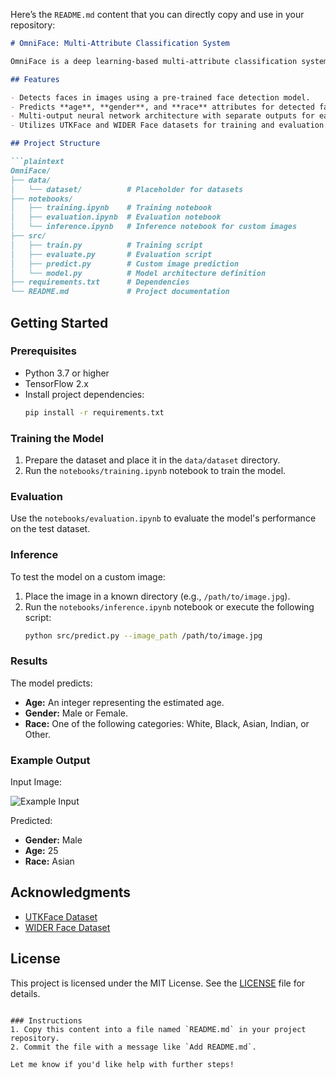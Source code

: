 Here’s the `README.md` content that you can directly copy and use in your repository:

```markdown
# OmniFace: Multi-Attribute Classification System

OmniFace is a deep learning-based multi-attribute classification system for detecting and classifying human faces based on age, gender, and race. This project utilizes computer vision techniques and a multi-output neural network.

## Features

- Detects faces in images using a pre-trained face detection model.
- Predicts **age**, **gender**, and **race** attributes for detected faces.
- Multi-output neural network architecture with separate outputs for each attribute.
- Utilizes UTKFace and WIDER Face datasets for training and evaluation.

## Project Structure

```plaintext
OmniFace/
├── data/
│   └── dataset/          # Placeholder for datasets
├── notebooks/
│   ├── training.ipynb    # Training notebook
│   ├── evaluation.ipynb  # Evaluation notebook
│   └── inference.ipynb   # Inference notebook for custom images
├── src/
│   ├── train.py          # Training script
│   ├── evaluate.py       # Evaluation script
│   ├── predict.py        # Custom image prediction
│   └── model.py          # Model architecture definition
├── requirements.txt      # Dependencies
└── README.md             # Project documentation
```

## Getting Started

### Prerequisites

- Python 3.7 or higher
- TensorFlow 2.x
- Install project dependencies:
  ```bash
  pip install -r requirements.txt
  ```

### Training the Model

1. Prepare the dataset and place it in the `data/dataset` directory.
2. Run the `notebooks/training.ipynb` notebook to train the model.

### Evaluation

Use the `notebooks/evaluation.ipynb` to evaluate the model's performance on the test dataset.

### Inference

To test the model on a custom image:
1. Place the image in a known directory (e.g., `/path/to/image.jpg`).
2. Run the `notebooks/inference.ipynb` notebook or execute the following script:
   ```bash
   python src/predict.py --image_path /path/to/image.jpg
   ```

### Results

The model predicts:
- **Age:** An integer representing the estimated age.
- **Gender:** Male or Female.
- **Race:** One of the following categories: White, Black, Asian, Indian, or Other.

### Example Output

Input Image:

![Example Input](https://via.placeholder.com/150)

Predicted:
- **Gender:** Male
- **Age:** 25
- **Race:** Asian

## Acknowledgments

- [UTKFace Dataset](https://susanqq.github.io/UTKFace/)
- [WIDER Face Dataset](http://shuoyang1213.me/WIDERFACE/)

## License

This project is licensed under the MIT License. See the [LICENSE](LICENSE) file for details.
```

### Instructions
1. Copy this content into a file named `README.md` in your project repository.
2. Commit the file with a message like `Add README.md`.

Let me know if you'd like help with further steps!